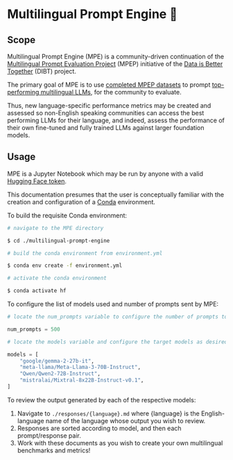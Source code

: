 # Multilingual Prompt Engine 🤗

## Scope

Multilingual Prompt Engine (MPE) is a community-driven continuation of the [Multilingual Prompt Evaluation Project](https://github.com/huggingface/data-is-better-together/blob/main/community-efforts/prompt_translation/README.md) (MPEP) initiative of the [Data is Better Together](https://huggingface.co/DIBT) (DIBT) project.

The primary goal of MPE is to use [completed MPEP datasets](https://huggingface.co/datasets?search=MPEP) to prompt [top-performing multilingual LLMs](https://huggingface.co/spaces/open-llm-leaderboard/open_llm_leaderboard), for the community to evaluate.

Thus, new language-specific performance metrics may be created and assessed so non-English speaking communities can access the best performing LLMs for their language, and indeed, assess the performance of their own fine-tuned and fully trained LLMs against larger foundation models.

## Usage

MPE is a Jupyter Notebook which may be run by anyone with a valid [Hugging Face token](https://huggingface.co/settings/tokens).

This documentation presumes that the user is conceptually familiar with the creation and configuration of a [Conda](https://conda.io/projects/conda/en/latest/index.html) environment.

To build the requisite Conda environment:

```bash
# navigate to the MPE directory

$ cd ./multilingual-prompt-engine

# build the conda environment from environment.yml

$ conda env create -f environment.yml

# activate the conda environment

$ conda activate hf
```

To configure the list of models used and number of prompts sent by MPE:

```python
# locate the num_prompts variable to configure the number of prompts to process for each language

num_prompts = 500

# locate the models variable and configure the target models as desired according to the syntax shown

models = [
    "google/gemma-2-27b-it",
    "meta-llama/Meta-Llama-3-70B-Instruct",
    "Qwen/Qwen2-72B-Instruct",
    "mistralai/Mixtral-8x22B-Instruct-v0.1",
]
```

To review the output generated by each of the respective models:

1. Navigate to `./responses/{language}.md` where {language} is the English-language name of the language whose output you wish to review.
2. Responses are sorted according to model, and then each prompt/response pair.
3. Work with these documents as you wish to create your own multilingual benchmarks and metrics!

